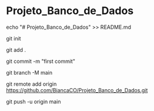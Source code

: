 ﻿# Projeto_Banco_de_Dados

echo "# Projeto_Banco_de_Dados" >> README.md


git init


git add .

git commit -m "first commit"


git branch -M main


git remote add origin https://github.com/BiancaCO/Projeto_Banco_de_Dados.git


git push -u origin main
